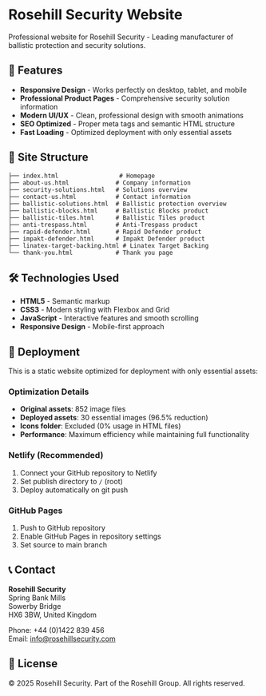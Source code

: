 # Rosehill Security Website

Professional website for Rosehill Security - Leading manufacturer of ballistic protection and security solutions.

## 🚀 Features

- **Responsive Design** - Works perfectly on desktop, tablet, and mobile
- **Professional Product Pages** - Comprehensive security solution information
- **Modern UI/UX** - Clean, professional design with smooth animations
- **SEO Optimized** - Proper meta tags and semantic HTML structure
- **Fast Loading** - Optimized deployment with only essential assets

## 📁 Site Structure

```
├── index.html                 # Homepage
├── about-us.html             # Company information
├── security-solutions.html   # Solutions overview
├── contact-us.html           # Contact information
├── ballistic-solutions.html  # Ballistic protection overview
├── ballistic-blocks.html     # Ballistic Blocks product
├── ballistic-tiles.html      # Ballistic Tiles product
├── anti-trespass.html        # Anti-Trespass product
├── rapid-defender.html       # Rapid Defender product
├── impakt-defender.html      # Impakt Defender product
├── linatex-target-backing.html # Linatex Target Backing
└── thank-you.html            # Thank you page
```

## 🛠 Technologies Used

- **HTML5** - Semantic markup
- **CSS3** - Modern styling with Flexbox and Grid
- **JavaScript** - Interactive features and smooth scrolling
- **Responsive Design** - Mobile-first approach

## 🚀 Deployment

This is a static website optimized for deployment with only essential assets:

### Optimization Details
- **Original assets**: 852 image files
- **Deployed assets**: 30 essential images (96.5% reduction)
- **Icons folder**: Excluded (0% usage in HTML files)
- **Performance**: Maximum efficiency while maintaining full functionality

### Netlify (Recommended)
1. Connect your GitHub repository to Netlify
2. Set publish directory to `/` (root)
3. Deploy automatically on git push

### GitHub Pages
1. Push to GitHub repository
2. Enable GitHub Pages in repository settings
3. Set source to main branch

## 📞 Contact

**Rosehill Security**  
Spring Bank Mills  
Sowerby Bridge  
HX6 3BW, United Kingdom  

Phone: +44 (0)1422 839 456  
Email: info@rosehillsecurity.com

## 📄 License

© 2025 Rosehill Security. Part of the Rosehill Group. All rights reserved.
